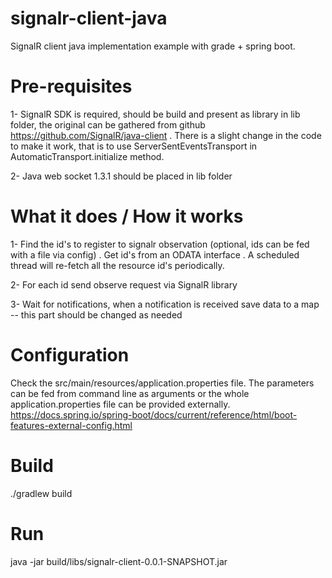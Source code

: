 # signalr-client-java
SignalR client java implementation example with grade + spring boot.

Pre-requisites
==============
1- SignalR SDK is required, should be build and present as library in lib folder, the original can be  gathered from github
https://github.com/SignalR/java-client . There is a slight change in the code to make it work, that is to use
ServerSentEventsTransport in AutomaticTransport.initialize method.

2- Java web socket 1.3.1 should be placed in lib folder

What it does / How it works
===========================

1- Find the id's to register to signalr observation (optional, ids can be fed with a file via config)
    . Get id's from an ODATA interface
    . A scheduled thread will re-fetch all the resource id's periodically.

2- For each id send observe request via SignalR library

3- Wait for notifications, when a notification is received save data to a map -- this part should be changed as needed

Configuration
=============
Check the src/main/resources/application.properties file. The parameters can be fed from command line as arguments or
the whole application.properties file can be provided externally.
https://docs.spring.io/spring-boot/docs/current/reference/html/boot-features-external-config.html

Build
=====
./gradlew build

Run
===
java -jar build/libs/signalr-client-0.0.1-SNAPSHOT.jar
